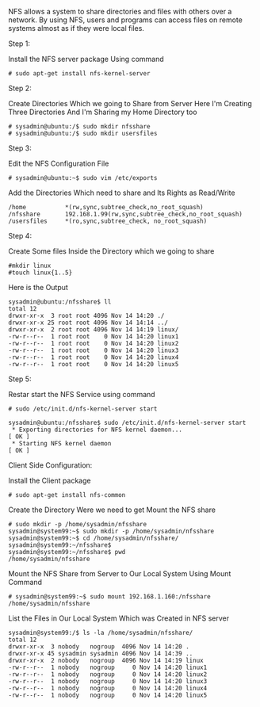 NFS allows a system to share directories and files with others over a network. By using NFS, users and programs can access files on remote systems almost as if they were local files.

Step 1:

Install the NFS server package Using command 

```
# sudo apt-get install nfs-kernel-server
```

Step 2: 

Create Directories Which we going to Share from Server
Here I'm Creating Three Directories
And I'm Sharing my Home Directory too
 
```
# sysadmin@ubuntu:/$ sudo mkdir nfsshare
# sysadmin@ubuntu:/$ sudo mkdir usersfiles
```

Step 3:

Edit the NFS Configuration File 

```
# sysadmin@ubuntu:~$ sudo vim /etc/exports
```

Add the Directories Which need to share and Its Rights as Read/Write                     

```
/home           *(rw,sync,subtree_check,no_root_squash)
/nfsshare       192.168.1.99(rw,sync,subtree_check,no_root_squash)
/usersfiles     *(ro,sync,subtree_check, no_root_squash)
```

Step 4:

Create Some files Inside the Directory which we going to share 

```
#mkdir linux
#touch linux{1..5}

```

Here is the Output 

```
sysadmin@ubuntu:/nfsshare$ ll
total 12
drwxr-xr-x  3 root root 4096 Nov 14 14:20 ./
drwxr-xr-x 25 root root 4096 Nov 14 14:14 ../
drwxr-xr-x  2 root root 4096 Nov 14 14:19 linux/
-rw-r--r--  1 root root    0 Nov 14 14:20 linux1
-rw-r--r--  1 root root    0 Nov 14 14:20 linux2
-rw-r--r--  1 root root    0 Nov 14 14:20 linux3
-rw-r--r--  1 root root    0 Nov 14 14:20 linux4
-rw-r--r--  1 root root    0 Nov 14 14:20 linux5
```

Step 5:


Restar start the NFS Service using command 

```
# sudo /etc/init.d/nfs-kernel-server start

sysadmin@ubuntu:/nfsshare$ sudo /etc/init.d/nfs-kernel-server start
 * Exporting directories for NFS kernel daemon...                                [ OK ] 
 * Starting NFS kernel daemon                                                    [ OK ] 
```

Client Side Configuration:

Install the Client package 

```
# sudo apt-get install nfs-common
```

Create the Directory Were we need to get Mount the NFS share 

```
# sudo mkdir -p /home/sysadmin/nfsshare
sysadmin@system99:~$ sudo mkdir -p /home/sysadmin/nfsshare
sysadmin@system99:~$ cd /home/sysadmin/nfsshare/
sysadmin@system99:~/nfsshare$ 
sysadmin@system99:~/nfsshare$ pwd
/home/sysadmin/nfsshare
```

Mount the NFS Share from Server to Our Local System Using Mount Command 

```
# sysadmin@system99:~$ sudo mount 192.168.1.160:/nfsshare /home/sysadmin/nfsshare
```

List the Files in Our Local System Which was Created in NFS server

```
sysadmin@system99:/$ ls -la /home/sysadmin/nfsshare/
total 12
drwxr-xr-x  3 nobody   nogroup  4096 Nov 14 14:20 .
drwxr-xr-x 45 sysadmin sysadmin 4096 Nov 14 14:39 ..
drwxr-xr-x  2 nobody   nogroup  4096 Nov 14 14:19 linux
-rw-r--r--  1 nobody   nogroup     0 Nov 14 14:20 linux1
-rw-r--r--  1 nobody   nogroup     0 Nov 14 14:20 linux2
-rw-r--r--  1 nobody   nogroup     0 Nov 14 14:20 linux3
-rw-r--r--  1 nobody   nogroup     0 Nov 14 14:20 linux4
-rw-r--r--  1 nobody   nogroup     0 Nov 14 14:20 linux5                

```